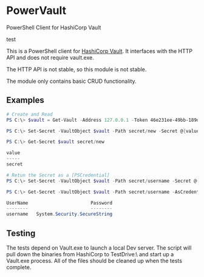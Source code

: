 # PowerVault
PowerShell Client for HashiCorp Vault

test

This is a PowerShell client for [HashiCorp Vault](https://www.vaultproject.io/). It interfaces with the HTTP API and does not require vault.exe.

The HTTP API is not stable, so this module is not stable.

The module only contains basic CRUD functionality.

## Examples

```powershell
# Create and Read
PS C:\> $vault = Get-Vault -Address 127.0.0.1 -Token 46e231ee-49bb-189d-c58d-f276743ececa

PS C:\> Set-Secret -VaultObject $vault -Path secret/new -Secret @{value="secret"}

PS C:\> Get-Secret $vault secret/new

value 
----- 
secret
```

```powershell
# Retun the Secret as a [PSCredential]
PS C:\> Set-Secret -VaultObject $vault -Path secret/username -Secret @{password="P@55w0rd"}

PS C:\> Get-Secret -VaultObject $vault -Path secret/username -AsCredential 

UserName                       Password
--------                       --------
username   System.Security.SecureString
```

## Testing
The tests depend on Vault.exe to launch a local Dev server. The script will pull down the binaries from HashiCorp to TestDrive:\ and start up a Vault.exe process. All of the files should be cleaned up when the tests complete. 
